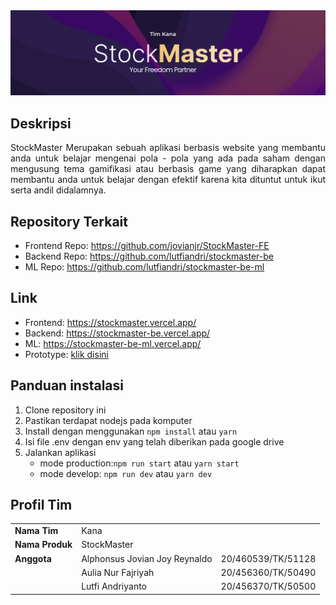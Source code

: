 <div align="center">
  <img src="docs/kana-banner.png"  />
</div>

## Deskripsi

<p align="justify">
StockMaster Merupakan sebuah aplikasi berbasis website yang membantu anda untuk belajar mengenai pola - pola yang ada pada saham dengan mengusung tema gamifikasi atau berbasis game yang diharapkan dapat membantu anda untuk belajar dengan efektif karena kita dituntut untuk ikut serta andil didalamnya.
</p>

## Repository Terkait

- Frontend Repo: https://github.com/jovianjr/StockMaster-FE
- Backend Repo: https://github.com/lutfiandri/stockmaster-be
- ML Repo: https://github.com/lutfiandri/stockmaster-be-ml

## Link

- Frontend: https://stockmaster.vercel.app/
- Backend: https://stockmaster-be.vercel.app/
- ML: https://stockmaster-be-ml.vercel.app/
- Prototype: [klik disini](https://www.figma.com/proto/5uesuW9rqdW832gAVRJJvm/IFEST-Stock-Master?page-id=4%3A481&type=design&node-id=44-287&viewport=334%2C479%2C0.1&t=gq2FYZhVMYVzC0eB-1&scaling=min-zoom&starting-point-node-id=44%3A287&mode=design)

## Panduan instalasi

1. Clone repository ini
2. Pastikan terdapat nodejs pada komputer
3. Install dengan menggunakan `npm install` atau `yarn`
4. Isi file .env dengan env yang telah diberikan pada google drive
5. Jalankan aplikasi
   - mode production:`npm run start` atau `yarn start`
   - mode develop: `npm run dev` atau `yarn dev`

## Profil Tim

|                 |                               |                    |
| --------------- | ----------------------------- | ------------------ |
| **Nama Tim**    | Kana                          |                    |
| **Nama Produk** | StockMaster                   |                    |
| **Anggota**     | Alphonsus Jovian Joy Reynaldo | 20/460539/TK/51128 |
|                 | Aulia Nur Fajriyah            | 20/456360/TK/50490 |
|                 | Lutfi Andriyanto              | 20/456370/TK/50500 |

